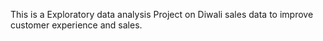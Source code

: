 This is a Exploratory data analysis Project  on Diwali sales data to improve customer experience and sales.
